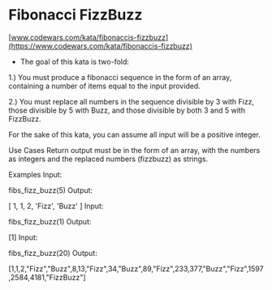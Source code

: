 # Fibonacci FizzBuzz
[www.codewars.com/kata/fibonaccis-fizzbuzz](https://www.codewars.com/kata/fibonaccis-fizzbuzz)

- The goal of this kata is two-fold:

1.) You must produce a fibonacci sequence in the form of an array, containing a number of items equal to the input provided.

2.) You must replace all numbers in the sequence divisible by 3 with Fizz, those divisible by 5 with Buzz, and those divisible by both 3 and 5 with FizzBuzz.

For the sake of this kata, you can assume all input will be a positive integer.

Use Cases
Return output must be in the form of an array, with the numbers as integers and the replaced numbers (fizzbuzz) as strings.

Examples
Input:

fibs_fizz_buzz(5)
Output:

[ 1, 1, 2, 'Fizz', 'Buzz' ]
Input:

fibs_fizz_buzz(1)
Output:

[1]
Input:

fibs_fizz_buzz(20)
Output:

[1,1,2,"Fizz","Buzz",8,13,"Fizz",34,"Buzz",89,"Fizz",233,377,"Buzz","Fizz",1597,2584,4181,"FizzBuzz"]
